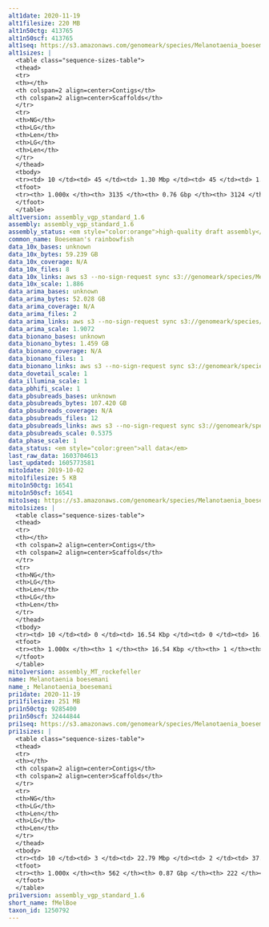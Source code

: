 ```yaml
---
alt1date: 2020-11-19
alt1filesize: 220 MB
alt1n50ctg: 413765
alt1n50scf: 413765
alt1seq: https://s3.amazonaws.com/genomeark/species/Melanotaenia_boesemani/fMelBoe1/assembly_vgp_standard_1.6/fMelBoe1.alt.asm.20201119.fasta.gz
alt1sizes: |
  <table class="sequence-sizes-table">
  <thead>
  <tr>
  <th></th>
  <th colspan=2 align=center>Contigs</th>
  <th colspan=2 align=center>Scaffolds</th>
  </tr>
  <tr>
  <th>NG</th>
  <th>LG</th>
  <th>Len</th>
  <th>LG</th>
  <th>Len</th>
  </tr>
  </thead>
  <tbody>
  <tr><td> 10 </td><td> 45 </td><td> 1.30 Mbp </td><td> 45 </td><td> 1.30 Mbp </td></tr>  <tr><td> 20 </td><td> 115 </td><td> 0.92 Mbp </td><td> 114 </td><td> 0.93 Mbp </td></tr>  <tr><td> 30 </td><td> 208 </td><td> 0.71 Mbp </td><td> 208 </td><td> 0.71 Mbp </td></tr>  <tr><td> 40 </td><td> 329 </td><td> 0.55 Mbp </td><td> 328 </td><td> 0.55 Mbp </td></tr>  <tr style="background-color:#cccccc;"><td> 50 </td><td> 488 </td><td> 0.41 Mbp </td><td> 487 </td><td> 0.41 Mbp </td></tr>  <tr><td> 60 </td><td> 700 </td><td> 0.31 Mbp </td><td> 699 </td><td> 0.31 Mbp </td></tr>  <tr><td> 70 </td><td> 983 </td><td> 0.23 Mbp </td><td> 981 </td><td> 0.23 Mbp </td></tr>  <tr><td> 80 </td><td> 1370 </td><td> 0.16 Mbp </td><td> 1366 </td><td> 0.17 Mbp </td></tr>  <tr><td> 90 </td><td> 1928 </td><td> 0.11 Mbp </td><td> 1921 </td><td> 0.11 Mbp </td></tr>  <tr><td> 100 </td><td> 3134 </td><td> 1  bp </td><td> 3123 </td><td> 485  bp </td></tr>  </tbody>
  <tfoot>
  <tr><th> 1.000x </th><th> 3135 </th><th> 0.76 Gbp </th><th> 3124 </th><th> 0.76 Gbp </th></tr>
  </tfoot>
  </table>
alt1version: assembly_vgp_standard_1.6
assembly: assembly_vgp_standard_1.6
assembly_status: <em style="color:orange">high-quality draft assembly</em>
common_name: Boeseman's rainbowfish
data_10x_bases: unknown
data_10x_bytes: 59.239 GB
data_10x_coverage: N/A
data_10x_files: 8
data_10x_links: aws s3 --no-sign-request sync s3://genomeark/species/Melanotaenia_boesemani/fMelBoe1/genomic_data/10x/ .<br>
data_10x_scale: 1.886
data_arima_bases: unknown
data_arima_bytes: 52.028 GB
data_arima_coverage: N/A
data_arima_files: 2
data_arima_links: aws s3 --no-sign-request sync s3://genomeark/species/Melanotaenia_boesemani/fMelBoe1/genomic_data/arima/ .<br>
data_arima_scale: 1.9072
data_bionano_bases: unknown
data_bionano_bytes: 1.459 GB
data_bionano_coverage: N/A
data_bionano_files: 1
data_bionano_links: aws s3 --no-sign-request sync s3://genomeark/species/Melanotaenia_boesemani/fMelBoe1/genomic_data/bionano/ .<br>
data_dovetail_scale: 1
data_illumina_scale: 1
data_pbhifi_scale: 1
data_pbsubreads_bases: unknown
data_pbsubreads_bytes: 107.420 GB
data_pbsubreads_coverage: N/A
data_pbsubreads_files: 12
data_pbsubreads_links: aws s3 --no-sign-request sync s3://genomeark/species/Melanotaenia_boesemani/fMelBoe1/genomic_data/pacbio/ . --exclude "*ccs.bam*"<br>
data_pbsubreads_scale: 0.5375
data_phase_scale: 1
data_status: <em style="color:green">all data</em>
last_raw_data: 1603704613
last_updated: 1605773581
mito1date: 2019-10-02
mito1filesize: 5 KB
mito1n50ctg: 16541
mito1n50scf: 16541
mito1seq: https://s3.amazonaws.com/genomeark/species/Melanotaenia_boesemani/fMelBoe1/assembly_MT_rockefeller/fMelBoe1.MT.20191002.fasta.gz
mito1sizes: |
  <table class="sequence-sizes-table">
  <thead>
  <tr>
  <th></th>
  <th colspan=2 align=center>Contigs</th>
  <th colspan=2 align=center>Scaffolds</th>
  </tr>
  <tr>
  <th>NG</th>
  <th>LG</th>
  <th>Len</th>
  <th>LG</th>
  <th>Len</th>
  </tr>
  </thead>
  <tbody>
  <tr><td> 10 </td><td> 0 </td><td> 16.54 Kbp </td><td> 0 </td><td> 16.54 Kbp </td></tr>  <tr><td> 20 </td><td> 0 </td><td> 16.54 Kbp </td><td> 0 </td><td> 16.54 Kbp </td></tr>  <tr><td> 30 </td><td> 0 </td><td> 16.54 Kbp </td><td> 0 </td><td> 16.54 Kbp </td></tr>  <tr><td> 40 </td><td> 0 </td><td> 16.54 Kbp </td><td> 0 </td><td> 16.54 Kbp </td></tr>  <tr style="background-color:#cccccc;"><td> 50 </td><td> 0 </td><td style="background-color:#ff8888;"> 16.54 Kbp </td><td> 0 </td><td style="background-color:#ff8888;"> 16.54 Kbp </td></tr>  <tr><td> 60 </td><td> 0 </td><td> 16.54 Kbp </td><td> 0 </td><td> 16.54 Kbp </td></tr>  <tr><td> 70 </td><td> 0 </td><td> 16.54 Kbp </td><td> 0 </td><td> 16.54 Kbp </td></tr>  <tr><td> 80 </td><td> 0 </td><td> 16.54 Kbp </td><td> 0 </td><td> 16.54 Kbp </td></tr>  <tr><td> 90 </td><td> 0 </td><td> 16.54 Kbp </td><td> 0 </td><td> 16.54 Kbp </td></tr>  <tr><td> 100 </td><td> 0 </td><td> 16.54 Kbp </td><td> 0 </td><td> 16.54 Kbp </td></tr>  </tbody>
  <tfoot>
  <tr><th> 1.000x </th><th> 1 </th><th> 16.54 Kbp </th><th> 1 </th><th> 16.54 Kbp </th></tr>
  </tfoot>
  </table>
mito1version: assembly_MT_rockefeller
name: Melanotaenia boesemani
name_: Melanotaenia_boesemani
pri1date: 2020-11-19
pri1filesize: 251 MB
pri1n50ctg: 9285400
pri1n50scf: 32444844
pri1seq: https://s3.amazonaws.com/genomeark/species/Melanotaenia_boesemani/fMelBoe1/assembly_vgp_standard_1.6/fMelBoe1.pri.asm.20201119.fasta.gz
pri1sizes: |
  <table class="sequence-sizes-table">
  <thead>
  <tr>
  <th></th>
  <th colspan=2 align=center>Contigs</th>
  <th colspan=2 align=center>Scaffolds</th>
  </tr>
  <tr>
  <th>NG</th>
  <th>LG</th>
  <th>Len</th>
  <th>LG</th>
  <th>Len</th>
  </tr>
  </thead>
  <tbody>
  <tr><td> 10 </td><td> 3 </td><td> 22.79 Mbp </td><td> 2 </td><td> 37.34 Mbp </td></tr>  <tr><td> 20 </td><td> 7 </td><td> 19.88 Mbp </td><td> 4 </td><td> 36.15 Mbp </td></tr>  <tr><td> 30 </td><td> 12 </td><td> 14.69 Mbp </td><td> 7 </td><td> 34.90 Mbp </td></tr>  <tr><td> 40 </td><td> 19 </td><td> 12.20 Mbp </td><td> 9 </td><td> 33.78 Mbp </td></tr>  <tr style="background-color:#cccccc;"><td> 50 </td><td> 27 </td><td style="background-color:#88ff88;"> 9.29 Mbp </td><td> 12 </td><td style="background-color:#88ff88;"> 32.44 Mbp </td></tr>  <tr><td> 60 </td><td> 39 </td><td> 5.51 Mbp </td><td> 15 </td><td> 30.23 Mbp </td></tr>  <tr><td> 70 </td><td> 58 </td><td> 3.90 Mbp </td><td> 17 </td><td> 29.37 Mbp </td></tr>  <tr><td> 80 </td><td> 87 </td><td> 2.42 Mbp </td><td> 21 </td><td> 24.69 Mbp </td></tr>  <tr><td> 90 </td><td> 142 </td><td> 0.95 Mbp </td><td> 30 </td><td> 3.37 Mbp </td></tr>  <tr><td> 100 </td><td> 561 </td><td> 165  bp </td><td> 221 </td><td> 874  bp </td></tr>  </tbody>
  <tfoot>
  <tr><th> 1.000x </th><th> 562 </th><th> 0.87 Gbp </th><th> 222 </th><th> 0.88 Gbp </th></tr>
  </tfoot>
  </table>
pri1version: assembly_vgp_standard_1.6
short_name: fMelBoe
taxon_id: 1250792
---
```

